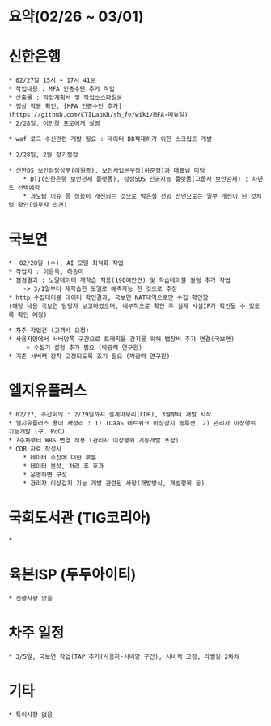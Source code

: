 # 요약(02/26 ~ 03/01)


# 신한은행
    * 02/27일 15시 ~ 17시 41분 
    * 작업내용 : MFA 인증수단 추가 작업
    * 산출물 : 작업계획서 및 작업소스파일분
    * 정상 작동 확인, [MFA 인증수단 추가](https://github.com/CTILabKR/sh_fe/wiki/MFA-메뉴얼)
    * 2/28일, 이민경 프로에게 설명

    * waf 로그 수신관련 개발 필요 : 데이터 DB적재하기 위한 스크립트 개발

    * 2/28일, 2월 정기점검

    * 신한DS 보안담당상무(이원종), 보안사업본부장(하준영)과 대표님 미팅
        * DTI(신한은행 보안관제 플랫폼), 삼성SDS 인공지능 플랫폼(그룹사 보안관제) : 차년도 선택예정
        * 과오탐 이슈 등 성능이 개선되는 것으로 박은철 선임 전언으로는 일부 개선이 된 것처럼 확인(실무자 의견)

# 국보연
    *  02/28일 (수), AI 모델 최적화 작업
    * 작업자 : 이용욱, 하송미
    * 점검결과 : 노말데이터 재학습 적용(190여만건) 및 학습테이블 컬럼 추가 작업
        -> 3/1일부터 재학습한 모델로 예측가능 한 것으로 추정
    * http 수집테이블 데이터 확인결과, 국보연 NAT대역으로만 수집 확인함 
    (해당 내용 국보연 담당자 보고하였으며, 내부적으로 확인 후 실제 사설IP가 확인될 수 있도록 확인 예정)
    
    * 차주 작업건 (고객사 요청)
    * 사용자망에서 서버망쪽 구간으로 트래픽을 감지를 위해 탭장비 추가 연결(국보연)
        -> 수집기 설정 추가 필요 (박광력 연구원)
    * 기존 서버랙 장착 고정되도록 조치 필요 (박광력 연구원)

# 엘지유플러스
    * 02/27, 주간회의 : 2/29일까지 설계마무리(CDR), 3월부터 개발 시작
    * 엘지유플러스 용어 재정리 : 1) IDaaS 네트워크 이상감지 솔루션, 2) 관리자 이상행위 기능개발 (구. PoC)
    * 7주차부터 WBS 변경 적용 (관리자 이상행위 기능개발 포함)
    * CDR 자료 작성시
        * 데이터 수집에 대한 부분
        * 데이터 분석, 처리 후 효과
        * 운영화면 구성
        * 관리자 이상감지 기능 개발 관련된 사항(개발방식, 개발항목 등)

# 국회도서관 (TIG코리아)
    * 

# 육본ISP (두두아이티)
    * 진행사항 없음

# 차주 일정
    * 3/5일, 국보연 작업(TAP 추가(사용자-서버망 구간), 서버랙 고정, 라벨링 2차차

# 기타
    * 특이사항 없음
